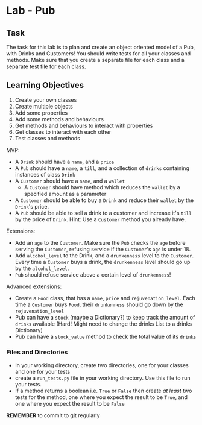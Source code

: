 # Lab - Pub

## Task

The task for this lab is to plan and create an object oriented model of a Pub, with Drinks and Customers! You should write tests for all your classes and methods. Make sure that you create a separate file for each class and a separate test file for each class.

## Learning Objectives

1. Create your own classes
2. Create multiple objects
3. Add some properties
4. Add some methods and behaviours
5. Get methods and behaviours to interact with properties
6. Get classes to interact with each other
7. Test classes and methods

MVP:

  - A `Drink` should have a `name`, and a `price`
  - A `Pub` should have a `name`, a `till`, and a collection of `drinks` containing instances of class `Drink`
  - A `Customer` should have a `name`, and a `wallet`
    - A `Customer` should have method which reduces the `wallet` by a specified amount as a parameter
  - A `Customer` should be able to buy a `Drink` and reduce their `wallet` by the `Drink`'s price.
  - A `Pub` should be able to sell a drink to a customer and increase it's `till` by the price of `Drink`. Hint: Use a `Customer` method you already have.

Extensions:

  - Add an `age` to the `Customer`. Make sure the `Pub` checks the `age` before serving the `Customer`, refusing service if the `Customer`'s `age` is under 18.
  - Add `alcohol_level` to the Drink, and a `drunkenness` level to the `Customer`. Every time a `Customer` buys a drink, the `drunkenness` level should go up by the `alcohol_level`.
  - `Pub` should refuse service above a certain level of `drunkenness`!

Advanced extensions:

  - Create a `Food` class, that has a `name`, `price` and `rejuvenation_level`. Each time a `Customer` buys `Food`, their `drunkenness` should go down by the `rejuvenation_level`
  - Pub can have a `stock` (maybe a Dictionary?) to keep track the amount of `drinks` available (Hard! Might need to change the drinks List to a drinks Dictionary)
  - Pub can have a `stock_value` method to check the total value of its `drinks`

### Files and Directories

  - In your working directory, create two directories, one for your classes and one for your tests
  - create a `run_tests.py` file in your working directory. Use this file to run your tests.
  - If a method returns a boolean i.e. `True` or `False` then create _at least_ two tests for the method, one where you expect the result to be `True`, and one where you expect the result to be `False`

**REMEMBER** to commit to git regularly